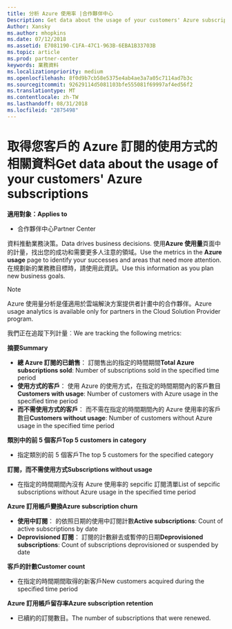 ```yaml
---
title: 分析 Azure 使用率 |合作夥伴中心
Description: Get data about the usage of your customers' Azure subscriptions.
Author: Xansky
ms.author: mhopkins
ms.date: 07/12/2018
ms.assetid: E7081190-C1FA-47C1-963B-6EBA1B33703B
ms.topic: article
ms.prod: partner-center
keywords: 業務資料
ms.localizationpriority: medium
ms.openlocfilehash: 8f0d9b7cb58e5375e4ab4ae3a7a05c7114ad7b3c
ms.sourcegitcommit: 92629114d5081103bfe555081f69997af4ed56f2
ms.translationtype: MT
ms.contentlocale: zh-TW
ms.lasthandoff: 08/31/2018
ms.locfileid: "2875498"
---
```

# <a name="get-data-about-the-usage-of-your-customers-azure-subscriptions"></a><span data-ttu-id="948bd-103">取得您客戶的 Azure 訂閱的使用方式的相關資料</span><span class="sxs-lookup"><span data-stu-id="948bd-103">Get data about the usage of your customers' Azure subscriptions</span></span> 

**<span data-ttu-id="948bd-104">適用對象：</span><span class="sxs-lookup"><span data-stu-id="948bd-104">Applies to</span></span>**
- <span data-ttu-id="948bd-105">合作夥伴中心</span><span class="sxs-lookup"><span data-stu-id="948bd-105">Partner Center</span></span>

<span data-ttu-id="948bd-106">資料推動業務決策。</span><span class="sxs-lookup"><span data-stu-id="948bd-106">Data drives business decisions.</span></span> <span data-ttu-id="948bd-107">使用**Azure 使用量**頁面中的計量，找出您的成功和需要更多人注意的領域。</span><span class="sxs-lookup"><span data-stu-id="948bd-107">Use the metrics in the **Azure usage** page to identify your successes and areas that need more attention.</span></span> <span data-ttu-id="948bd-108">在規劃新的業務務目標時，請使用此資訊。</span><span class="sxs-lookup"><span data-stu-id="948bd-108">Use this information as you plan new business goals.</span></span>

> [!NOTE]
> <span data-ttu-id="948bd-109">Azure 使用量分析是僅適用於雲端解決方案提供者計畫中的合作夥伴。</span><span class="sxs-lookup"><span data-stu-id="948bd-109">Azure usage  analytics is available only for partners in the Cloud Solution Provider program.</span></span>

<span data-ttu-id="948bd-110">我們正在追蹤下列計量︰</span><span class="sxs-lookup"><span data-stu-id="948bd-110">We are tracking the following metrics:</span></span>

**<span data-ttu-id="948bd-111">摘要</span><span class="sxs-lookup"><span data-stu-id="948bd-111">Summary</span></span>**  
 - <span data-ttu-id="948bd-112">**總 Azure 訂閱的已銷售**： 訂閱售出的指定的時間期間</span><span class="sxs-lookup"><span data-stu-id="948bd-112">**Total Azure subscriptions sold**: Number of subscriptions sold in the specified time period</span></span>  
 - <span data-ttu-id="948bd-113">**使用方式的客戶**： 使用 Azure 的使用方式，在指定的時間期間內的客戶數目</span><span class="sxs-lookup"><span data-stu-id="948bd-113">**Customers with usage**: Number of customers with Azure usage in the specified time period</span></span>  
 - <span data-ttu-id="948bd-114">**而不需使用方式的客戶**： 而不需在指定的時間期間內的 Azure 使用率的客戶數目</span><span class="sxs-lookup"><span data-stu-id="948bd-114">**Customers without usage**: Number of customers without Azure usage in the specified time period</span></span>  

**<span data-ttu-id="948bd-115">類別中的前 5 個客戶</span><span class="sxs-lookup"><span data-stu-id="948bd-115">Top 5 customers in category</span></span>**  
 -  <span data-ttu-id="948bd-116">指定類別的前 5 個客戶</span><span class="sxs-lookup"><span data-stu-id="948bd-116">The top 5 customers for the specified category</span></span>  

**<span data-ttu-id="948bd-117">訂閱，而不需使用方式</span><span class="sxs-lookup"><span data-stu-id="948bd-117">Subscriptions without usage</span></span>**  
 -  <span data-ttu-id="948bd-118">在指定的時間期間內沒有 Azure 使用率的 sepcific 訂閱清單</span><span class="sxs-lookup"><span data-stu-id="948bd-118">List of sepcific subscriptions without Azure usage in the specified time period</span></span>  

**<span data-ttu-id="948bd-119">Azure 訂用帳戶變換</span><span class="sxs-lookup"><span data-stu-id="948bd-119">Azure subscription churn</span></span>**  
 - <span data-ttu-id="948bd-120">**使用中訂閱**： 的依照日期的使用中訂閱計數</span><span class="sxs-lookup"><span data-stu-id="948bd-120">**Active subscriptions**: Count of active subscriptions by date</span></span>  
 - <span data-ttu-id="948bd-121">**Deprovisioned 訂閱**： 訂閱的計數辭去或暫停的日期</span><span class="sxs-lookup"><span data-stu-id="948bd-121">**Deprovisioned subscriptions**: Count of subscriptions deprovisioned or suspended by date</span></span>  

**<span data-ttu-id="948bd-122">客戶的計數</span><span class="sxs-lookup"><span data-stu-id="948bd-122">Customer count</span></span>**
 - <span data-ttu-id="948bd-123">在指定的時間期間取得的新客戶</span><span class="sxs-lookup"><span data-stu-id="948bd-123">New customers acquired during the specified time period</span></span>  

**<span data-ttu-id="948bd-124">Azure 訂用帳戶留存率</span><span class="sxs-lookup"><span data-stu-id="948bd-124">Azure subscription retention</span></span>**  
 - <span data-ttu-id="948bd-125">已續約的訂閱數目。</span><span class="sxs-lookup"><span data-stu-id="948bd-125">The number of subscriptions that were renewed.</span></span>   
  